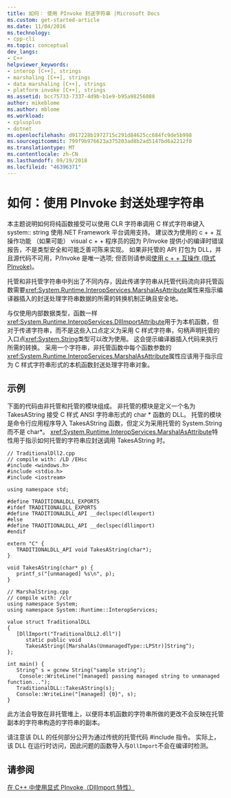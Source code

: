 ```yaml
---
title: 如何： 使用 PInvoke 封送字符串 |Microsoft Docs
ms.custom: get-started-article
ms.date: 11/04/2016
ms.technology:
- cpp-cli
ms.topic: conceptual
dev_langs:
- C++
helpviewer_keywords:
- interop [C++], strings
- marshaling [C++], strings
- data marshaling [C++], strings
- platform invoke [C++], strings
ms.assetid: bcc75733-7337-4d9b-b1e9-b95a98256088
author: mikeblome
ms.author: mblome
ms.workload:
- cplusplus
- dotnet
ms.openlocfilehash: d917228b1972715c291d84625cc684fc9de5b998
ms.sourcegitcommit: 799f9b976623a375203ad8b2ad5147bd6a2212f0
ms.translationtype: MT
ms.contentlocale: zh-CN
ms.lasthandoff: 09/19/2018
ms.locfileid: "46396371"
---
```

# <a name="how-to-marshal-strings-using-pinvoke"></a>如何：使用 PInvoke 封送处理字符串

本主题说明如何将纯函数接受可以使用 CLR 字符串调用 C 样式字符串键入 system:: string 使用.NET Framework 平台调用支持。 建议改为使用的 c + + 互操作功能 （如果可能） visual c + + 程序员的因为 P/Invoke 提供小的编译时错误报告，不是类型安全和可能乏善可陈来实现。 如果非托管的 API 打包为 DLL，并且源代码不可用，P/Invoke 是唯一选项; 但否则请参阅[使用 c + + 互操作 (隐式 PInvoke)](../dotnet/using-cpp-interop-implicit-pinvoke.md)。

托管和非托管字符串中列出了不同内存，因此传递字符串从托管代码流向非托管函数需要<xref:System.Runtime.InteropServices.MarshalAsAttribute>属性来指示编译器插入的封送处理字符串数据的所需的转换机制正确且安全地。

与仅使用内部数据类型，函数一样<xref:System.Runtime.InteropServices.DllImportAttribute>用于为本机函数，但对于传递字符串，而不是这些入口点定义为采用 C 样式字符串，句柄声明托管的入口点<xref:System.String>类型可以改为使用。 这会提示编译器插入代码来执行所需的转换。 采用一个字符串，非托管函数中每个函数参数的<xref:System.Runtime.InteropServices.MarshalAsAttribute>属性应该用于指示应为 C 样式字符串形式的本机函数封送处理字符串对象。

## <a name="example"></a>示例

下面的代码由非托管和托管的模块组成。 非托管的模块是定义一个名为 TakesAString 接受 C 样式 ANSI 字符串形式的 char * 函数的 DLL。 托管的模块是命令行应用程序导入 TakesAString 函数，但定义为采用托管的 System.String 而不是 char\*。 <xref:System.Runtime.InteropServices.MarshalAsAttribute>特性用于指示如何托管的字符串应封送调用 TakesAString 时。

```
// TraditionalDll2.cpp
// compile with: /LD /EHsc
#include <windows.h>
#include <stdio.h>
#include <iostream>

using namespace std;

#define TRADITIONALDLL_EXPORTS
#ifdef TRADITIONALDLL_EXPORTS
#define TRADITIONALDLL_API __declspec(dllexport)
#else
#define TRADITIONALDLL_API __declspec(dllimport)
#endif

extern "C" {
   TRADITIONALDLL_API void TakesAString(char*);
}

void TakesAString(char* p) {
   printf_s("[unmanaged] %s\n", p);
}
```

```
// MarshalString.cpp
// compile with: /clr
using namespace System;
using namespace System::Runtime::InteropServices;

value struct TraditionalDLL
{
   [DllImport("TraditionalDLL2.dll")]
      static public void
      TakesAString([MarshalAs(UnmanagedType::LPStr)]String^);
};

int main() {
   String^ s = gcnew String("sample string");
    Console::WriteLine("[managed] passing managed string to unmanaged function...");
   TraditionalDLL::TakesAString(s);
   Console::WriteLine("[managed] {0}", s);
}
```

此方法会导致在非托管堆上，以便将本机函数的字符串所做的更改不会反映在托管副本的字符串构造的字符串的副本。

请注意该 DLL 的任何部分公开为通过传统的托管代码 #include 指令。 实际上，该 DLL 在运行时访问，因此问题的函数导入与`DllImport`不会在编译时检测。

## <a name="see-also"></a>请参阅

[在 C++ 中使用显式 PInvoke（DllImport 特性）](../dotnet/using-explicit-pinvoke-in-cpp-dllimport-attribute.md)